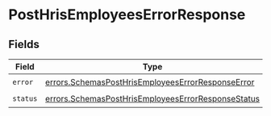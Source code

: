 # PostHrisEmployeesErrorResponse


## Fields

| Field                                                                                                                    | Type                                                                                                                     | Required                                                                                                                 | Description                                                                                                              |
| ------------------------------------------------------------------------------------------------------------------------ | ------------------------------------------------------------------------------------------------------------------------ | ------------------------------------------------------------------------------------------------------------------------ | ------------------------------------------------------------------------------------------------------------------------ |
| `error`                                                                                                                  | [errors.SchemasPostHrisEmployeesErrorResponseError](../../models/errors/schemasposthrisemployeeserrorresponseerror.md)   | :heavy_check_mark:                                                                                                       | N/A                                                                                                                      |
| `status`                                                                                                                 | [errors.SchemasPostHrisEmployeesErrorResponseStatus](../../models/errors/schemasposthrisemployeeserrorresponsestatus.md) | :heavy_check_mark:                                                                                                       | N/A                                                                                                                      |